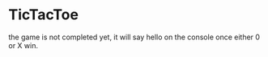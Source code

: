 # TicTacToe

the game is not completed yet, it will say hello on the console once either 0 or X win.
